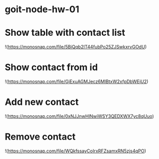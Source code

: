 # goit-node-hw-01

# Show table with contact list
!(https://monosnap.com/file/5BiQqb2IT44fubPo25ZJSwkxrvGOdU)

# Show contact from id
!(https://monosnap.com/file/GjExuAGMJecz6MlBtxW2xfpDbWEjU2)

# Add new contact
!(https://monosnap.com/file/0xNJJnwHlNwiWSY3QEDXWX7yc8qUuo)

# Remove contact
!(https://monosnap.com/file/WQkfssayCoIrxRFZsamxRN5zjs4qPO)